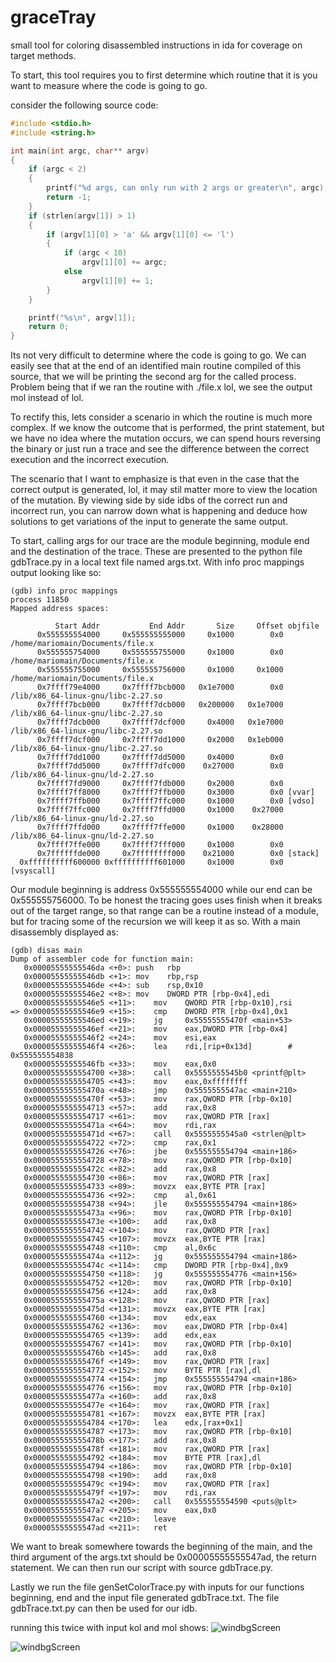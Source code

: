 # graceTray
small tool for coloring disassembled instructions in ida for coverage on target methods.

To start, this tool requires you to first determine which routine that it is you want to measure where the code is going to go.

consider the following source code:
```c
#include <stdio.h>
#include <string.h>

int main(int argc, char** argv)
{
    if (argc < 2)
    {
        printf("%d args, can only run with 2 args or greater\n", argc);
        return -1;
    }
    if (strlen(argv[1]) > 1)
    {
        if (argv[1][0] > 'a' && argv[1][0] <= 'l')
        {
            if (argc < 10)
                argv[1][0] += argc;
            else
                argv[1][0] += 1;
        }
    }

    printf("%s\n", argv[1]);
    return 0;
}
```
Its not very difficult to determine where the code is going to go. We can easily see that at the end of an identified main routine compiled of this source, that we will be printing the second arg for the called process. Problem being that if we ran the routine with ./file.x lol, we see the output mol instead of lol.

To rectify this, lets consider a scenario in which the routine is much more complex. If we know the outcome that is performed, the print statement, but we have no idea where the mutation occurs, we can spend hours reversing the binary or just run a trace and see the difference between the correct execution and the incorrect execution.

The scenario that I want to emphasize is that even in the case that the correct output is generated, lol, it may stil matter more to view the location of the mutation. By viewing side by side idbs of the correct run and incorrect run, you can narrow down what is happening and deduce how solutions to get variations of the input to generate the same output.

To start, calling args for our trace are the module beginning, module end and the destination of the trace. These are presented to the python file gdbTrace.py in a local text file named args.txt. With info proc mappings output looking like so:

```
(gdb) info proc mappings
process 11850
Mapped address spaces:

          Start Addr           End Addr       Size     Offset objfile
      0x555555554000     0x555555555000     0x1000        0x0 /home/mariomain/Documents/file.x
      0x555555754000     0x555555755000     0x1000        0x0 /home/mariomain/Documents/file.x
      0x555555755000     0x555555756000     0x1000     0x1000 /home/mariomain/Documents/file.x
      0x7ffff79e4000     0x7ffff7bcb000   0x1e7000        0x0 /lib/x86_64-linux-gnu/libc-2.27.so
      0x7ffff7bcb000     0x7ffff7dcb000   0x200000   0x1e7000 /lib/x86_64-linux-gnu/libc-2.27.so
      0x7ffff7dcb000     0x7ffff7dcf000     0x4000   0x1e7000 /lib/x86_64-linux-gnu/libc-2.27.so
      0x7ffff7dcf000     0x7ffff7dd1000     0x2000   0x1eb000 /lib/x86_64-linux-gnu/libc-2.27.so
      0x7ffff7dd1000     0x7ffff7dd5000     0x4000        0x0 
      0x7ffff7dd5000     0x7ffff7dfc000    0x27000        0x0 /lib/x86_64-linux-gnu/ld-2.27.so
      0x7ffff7fd9000     0x7ffff7fdb000     0x2000        0x0 
      0x7ffff7ff8000     0x7ffff7ffb000     0x3000        0x0 [vvar]
      0x7ffff7ffb000     0x7ffff7ffc000     0x1000        0x0 [vdso]
      0x7ffff7ffc000     0x7ffff7ffd000     0x1000    0x27000 /lib/x86_64-linux-gnu/ld-2.27.so
      0x7ffff7ffd000     0x7ffff7ffe000     0x1000    0x28000 /lib/x86_64-linux-gnu/ld-2.27.so
      0x7ffff7ffe000     0x7ffff7fff000     0x1000        0x0 
      0x7ffffffde000     0x7ffffffff000    0x21000        0x0 [stack]
  0xffffffffff600000 0xffffffffff601000     0x1000        0x0 [vsyscall]
```

Our module beginning is address 0x555555554000 while our end can be 0x555555756000. To be honest the tracing goes uses finish when it breaks out of the target range, so that range can be a routine instead of a module, but for tracing some of the recursion we will keep it as so. With a main disassembly displayed as:
```
(gdb) disas main
Dump of assembler code for function main:
   0x00005555555546da <+0>:	push   rbp
   0x00005555555546db <+1>:	mov    rbp,rsp
   0x00005555555546de <+4>:	sub    rsp,0x10
   0x00005555555546e2 <+8>:	mov    DWORD PTR [rbp-0x4],edi
   0x00005555555546e5 <+11>:	mov    QWORD PTR [rbp-0x10],rsi
=> 0x00005555555546e9 <+15>:	cmp    DWORD PTR [rbp-0x4],0x1
   0x00005555555546ed <+19>:	jg     0x55555555470f <main+53>
   0x00005555555546ef <+21>:	mov    eax,DWORD PTR [rbp-0x4]
   0x00005555555546f2 <+24>:	mov    esi,eax
   0x00005555555546f4 <+26>:	lea    rdi,[rip+0x13d]        # 0x555555554838
   0x00005555555546fb <+33>:	mov    eax,0x0
   0x0000555555554700 <+38>:	call   0x5555555545b0 <printf@plt>
   0x0000555555554705 <+43>:	mov    eax,0xffffffff
   0x000055555555470a <+48>:	jmp    0x5555555547ac <main+210>
   0x000055555555470f <+53>:	mov    rax,QWORD PTR [rbp-0x10]
   0x0000555555554713 <+57>:	add    rax,0x8
   0x0000555555554717 <+61>:	mov    rax,QWORD PTR [rax]
   0x000055555555471a <+64>:	mov    rdi,rax
   0x000055555555471d <+67>:	call   0x5555555545a0 <strlen@plt>
   0x0000555555554722 <+72>:	cmp    rax,0x1
   0x0000555555554726 <+76>:	jbe    0x555555554794 <main+186>
   0x0000555555554728 <+78>:	mov    rax,QWORD PTR [rbp-0x10]
   0x000055555555472c <+82>:	add    rax,0x8
   0x0000555555554730 <+86>:	mov    rax,QWORD PTR [rax]
   0x0000555555554733 <+89>:	movzx  eax,BYTE PTR [rax]
   0x0000555555554736 <+92>:	cmp    al,0x61
   0x0000555555554738 <+94>:	jle    0x555555554794 <main+186>
   0x000055555555473a <+96>:	mov    rax,QWORD PTR [rbp-0x10]
   0x000055555555473e <+100>:	add    rax,0x8
   0x0000555555554742 <+104>:	mov    rax,QWORD PTR [rax]
   0x0000555555554745 <+107>:	movzx  eax,BYTE PTR [rax]
   0x0000555555554748 <+110>:	cmp    al,0x6c
   0x000055555555474a <+112>:	jg     0x555555554794 <main+186>
   0x000055555555474c <+114>:	cmp    DWORD PTR [rbp-0x4],0x9
   0x0000555555554750 <+118>:	jg     0x555555554776 <main+156>
   0x0000555555554752 <+120>:	mov    rax,QWORD PTR [rbp-0x10]
   0x0000555555554756 <+124>:	add    rax,0x8
   0x000055555555475a <+128>:	mov    rax,QWORD PTR [rax]
   0x000055555555475d <+131>:	movzx  eax,BYTE PTR [rax]
   0x0000555555554760 <+134>:	mov    edx,eax
   0x0000555555554762 <+136>:	mov    eax,DWORD PTR [rbp-0x4]
   0x0000555555554765 <+139>:	add    edx,eax
   0x0000555555554767 <+141>:	mov    rax,QWORD PTR [rbp-0x10]
   0x000055555555476b <+145>:	add    rax,0x8
   0x000055555555476f <+149>:	mov    rax,QWORD PTR [rax]
   0x0000555555554772 <+152>:	mov    BYTE PTR [rax],dl
   0x0000555555554774 <+154>:	jmp    0x555555554794 <main+186>
   0x0000555555554776 <+156>:	mov    rax,QWORD PTR [rbp-0x10]
   0x000055555555477a <+160>:	add    rax,0x8
   0x000055555555477e <+164>:	mov    rax,QWORD PTR [rax]
   0x0000555555554781 <+167>:	movzx  eax,BYTE PTR [rax]
   0x0000555555554784 <+170>:	lea    edx,[rax+0x1]
   0x0000555555554787 <+173>:	mov    rax,QWORD PTR [rbp-0x10]
   0x000055555555478b <+177>:	add    rax,0x8
   0x000055555555478f <+181>:	mov    rax,QWORD PTR [rax]
   0x0000555555554792 <+184>:	mov    BYTE PTR [rax],dl
   0x0000555555554794 <+186>:	mov    rax,QWORD PTR [rbp-0x10]
   0x0000555555554798 <+190>:	add    rax,0x8
   0x000055555555479c <+194>:	mov    rax,QWORD PTR [rax]
   0x000055555555479f <+197>:	mov    rdi,rax
   0x00005555555547a2 <+200>:	call   0x555555554590 <puts@plt>
   0x00005555555547a7 <+205>:	mov    eax,0x0
   0x00005555555547ac <+210>:	leave  
   0x00005555555547ad <+211>:	ret    
```

We want to break somewhere towards the beginning of the main, and the third argument of the args.txt should be 0x00005555555547ad, the return statement. We can then run our script with source gdbTrace.py.

Lastly we run the file genSetColorTrace.py with inputs for our functions beginning, end and the input file generated gdbTrace.txt. The file gdbTrace.txt.py can then be used for our idb.

running this twice with input kol and mol shows:
![windbgScreen](https://github.com/v1X3Q0/graceTray/blob/master/images/correct.png)

![windbgScreen](https://github.com/v1X3Q0/graceTray/blob/master/images/incorrect.png)
